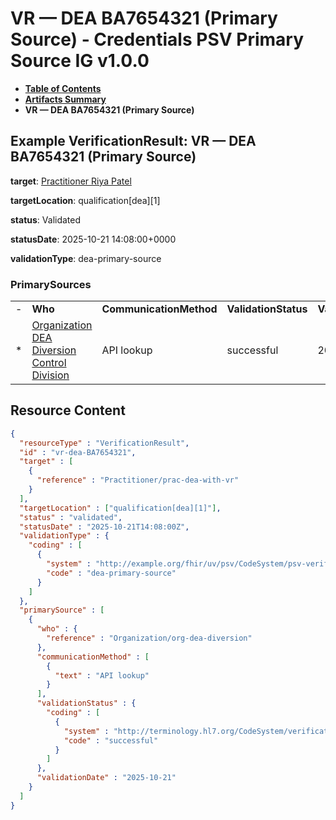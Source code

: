 # VR — DEA BA7654321 (Primary Source) - Credentials PSV Primary Source IG v1.0.0

* [**Table of Contents**](toc.md)
* [**Artifacts Summary**](artifacts.md)
* **VR — DEA BA7654321 (Primary Source)**

## Example VerificationResult: VR — DEA BA7654321 (Primary Source)

**target**: [Practitioner Riya Patel](Practitioner-prac-dea-with-vr.md)

**targetLocation**: qualification[dea][1]

**status**: Validated

**statusDate**: 2025-10-21 14:08:00+0000

**validationType**: dea-primary-source

### PrimarySources

| | | | | |
| :--- | :--- | :--- | :--- | :--- |
| - | **Who** | **CommunicationMethod** | **ValidationStatus** | **ValidationDate** |
| * | [Organization DEA Diversion Control Division](Organization-org-dea-diversion.md) | API lookup | successful | 2025-10-21 |



## Resource Content

```json
{
  "resourceType" : "VerificationResult",
  "id" : "vr-dea-BA7654321",
  "target" : [
    {
      "reference" : "Practitioner/prac-dea-with-vr"
    }
  ],
  "targetLocation" : ["qualification[dea][1]"],
  "status" : "validated",
  "statusDate" : "2025-10-21T14:08:00Z",
  "validationType" : {
    "coding" : [
      {
        "system" : "http://example.org/fhir/uv/psv/CodeSystem/psv-verification-type-cs",
        "code" : "dea-primary-source"
      }
    ]
  },
  "primarySource" : [
    {
      "who" : {
        "reference" : "Organization/org-dea-diversion"
      },
      "communicationMethod" : [
        {
          "text" : "API lookup"
        }
      ],
      "validationStatus" : {
        "coding" : [
          {
            "system" : "http://terminology.hl7.org/CodeSystem/verificationresult-status",
            "code" : "successful"
          }
        ]
      },
      "validationDate" : "2025-10-21"
    }
  ]
}

```

